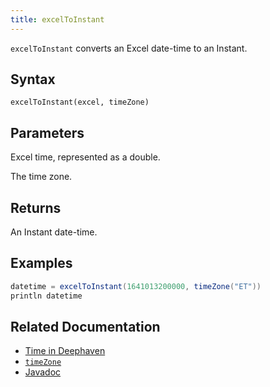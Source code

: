 ```yaml
---
title: excelToInstant
---
```


`excelToInstant` converts an Excel date-time to an Instant.

## Syntax

```
excelToInstant(excel, timeZone)
```

## Parameters

<ParamTable>
<Param name="excel" type="double">

Excel time, represented as a double.

</Param>
<Param name="timeZone" type="ZoneId">

The time zone.

</Param>
</ParamTable>

## Returns

An Instant date-time.

## Examples

```groovy order=:log
datetime = excelToInstant(1641013200000, timeZone("ET"))
println datetime
```

## Related Documentation

- [Time in Deephaven](../../../conceptual/time-in-deephaven.md)
- [`timeZone`](./timeZone.md)
- [Javadoc](https://deephaven.io/core/javadoc/io/deephaven/time/DateTimeUtils.html#excelToInstant(double,java.time.ZoneId))
